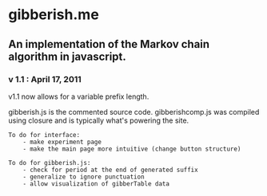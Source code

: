 # gibberish.me

## An implementation of the Markov chain algorithm in javascript.

### v 1.1 : April 17, 2011

v1.1 now allows for a variable prefix length.

gibberish.js is the commented source code.
gibberishcomp.js was compiled using closure and is typically what's powering the site.

    To do for interface:
        - make experiment page
        - make the main page more intuitive (change button structure)
    
    To do for gibberish.js:
        - check for period at the end of generated suffix
        - generalize to ignore punctuation
        - allow visualization of gibberTable data
